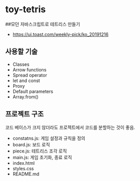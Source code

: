 # toy-tetris
##모던 자바스크립트로 테트리스 만들기 
- https://ui.toast.com/weekly-pick/ko_20191216

## 사용할 기술
- Classes
- Arrow functions
- Spread operator
- let and const
- Proxy
- Default parameters
- Array.from()

## 프로젝트 구조
코드 베이스가 크지 않더라도 프로젝트에서 코드를 분할하는 것이 좋음.
- constatns.js: 게임 설정과 규칙을 정의
- board.js: 보드 로직
- piece.js: 테트리스 조각 로직
- main.js: 게임 초기화, 종료 로직
- index.html
- styles.css
- README.md

